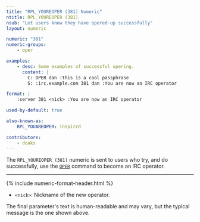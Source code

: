 ```yaml
---
title: "RPL_YOUREOPER (381) Numeric"
ntitle: RPL_YOUREOPER (381)
nsub: "Let users know they have opered-up successfully"
layout: numeric

numeric: "381"
numeric-groups:
    - oper

examples:
    - desc: Some examples of successful opering.
      content: |
        C: OPER dan :this is a cool passphrase
        S: :irc.example.com 381 dan :You are now an IRC operator

format: |
    :server 381 <nick> :You are now an IRC operator

used-by-default: true

also-known-as:
    RPL_YOUAREOPER: inspircd

contributors:
    - doaks
---
```

The `RPL_YOUREOPER (381)` numeric is sent to users who try, and do successfully, use the [`OPER`](../commands/oper.html) command to become an IRC operator. 

-----

{% include numeric-format-header.html %}

- `<nick>`: Nickname of the new operator.

The final parameter's text is human-readable and may vary, but the typical message is the one shown above.
